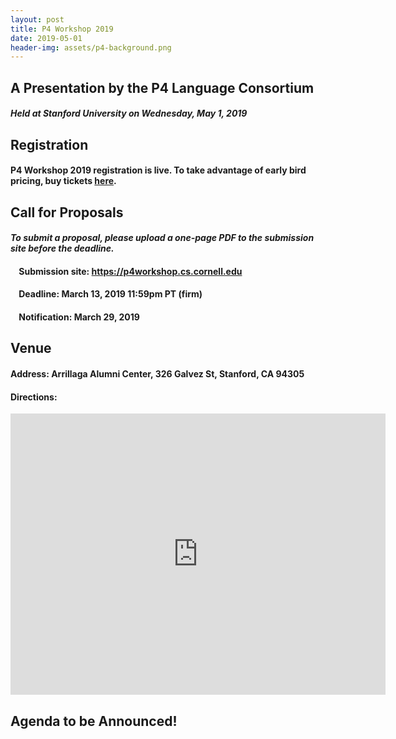 ```yaml
---
layout: post
title: P4 Workshop 2019
date: 2019-05-01
header-img: assets/p4-background.png
---
```


## A Presentation by the P4 Language Consortium  
#### *Held at Stanford University on Wednesday, May 1, 2019* 

## Registration 
#### P4 Workshop 2019 registration is live. To take advantage of early bird pricing, **buy tickets [here](https://www.eventbrite.com/e/p4-workshop-2019-tickets-55314832152).**

## Call for Proposals
#### *To submit a proposal, please upload a one-page PDF to the submission site before the deadline.*
#### &nbsp;&nbsp;&nbsp;&nbsp;Submission site: <https://p4workshop.cs.cornell.edu>
#### &nbsp;&nbsp;&nbsp;&nbsp;Deadline: March 13, 2019 11:59pm PT (firm)
#### &nbsp;&nbsp;&nbsp;&nbsp;Notification: March 29, 2019

## Venue
#### Address: Arrillaga Alumni Center, 326 Galvez St, Stanford, CA 94305
#### Directions:
    
<iframe src="https://www.google.com/maps/embed?pb=!1m18!1m12!1m3!1d3168.2722083658236!2d-122.16701278469225!3d37.43067377982362!2m3!1f0!2f0!3f0!3m2!1i1024!2i768!4f13.1!3m3!1m2!1s0x808fbb28416493a7%3A0x778a60994d7a5e4c!2sFrances+C.+Arrillaga+Alumni+Center!5e0!3m2!1sen!2sus!4v1526996941379" width="600" height="450" frameborder="0" style="border:0" allowfullscreen></iframe>  
    
## Agenda to be Announced!
